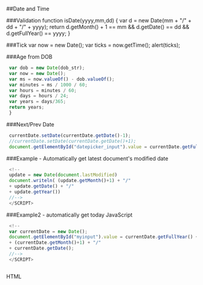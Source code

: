 
##Date and Time

###Validation
     function isDate(yyyy,mm,dd) {
         var d = new Date(mm + "/" + dd + "/" + yyyy);
         return d.getMonth() + 1 == mm && d.getDate() == dd && d.getFullYear() == yyyy;
     }

###Tick
    var now = new Date();
    var ticks = now.getTime();
    alert(ticks);

###Age from DOB
```javascript
 var dob = new Date(dob_str);
 var now = new Date();
 var ms = now.valueOf() - dob.valueOf();
 var minutes = ms / 1000 / 60;
 var hours = minutes / 60;
 var days = hours / 24;
 var years = days/365;
 return years;
 }
 ```

###Next/Prev Date
```javascript
 currentDate.setDate(currentDate.getDate()-1);
 //currentDate.setDate(currentDate.getDate()+1);
 document.getElementById("datepicker_input").value = currentDate.getFullYear() + "/" + (currentDate.getMonth()+1) + "/" + currentDate.getDate();
 ```

###Example - Automatically get latest document's modified date
```javascript
 <!--
 update = new Date(document.lastModified)
 document.writeln( (update.getMonth()+1) + "/" 
 + update.getDate() + "/" 
 + update.getYear())
 //-->
 </SCRIPT>
 ```
###Example2 - automatically get today
JavaScript
```javascript
 <!--
 var currentDate = new Date();
 document.getElementById("myinput").value = currentDate.getFullYear() + "/" 
 + (currentDate.getMonth()+1) + "/" 
 + currentDate.getDate();
 //-->
 </SCRIPT>
 ```

```javascript
 ```

HTML
```javascript
 ```




